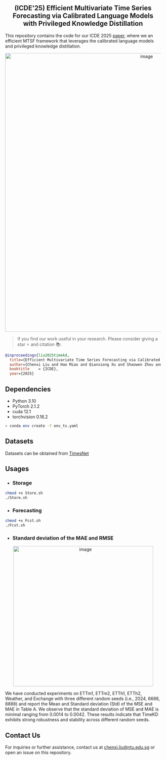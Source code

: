 <div align="center">
  <h2><b> (ICDE'25) Efficient Multivariate Time Series Forecasting via Calibrated Language Models with Privileged Knowledge Distillation </b></h2>
</div>

This repository contains the code for our ICDE 2025 [paper](https://www.arxiv.org/abs/2505.02138), where we an efficient MTSF framework that leverages the calibrated language models and privileged knowledge distillation.

<p align="center">
  <img width="900" alt="image" src="https://github.com/user-attachments/assets/c3ffa90c-604a-4ebf-bb90-cca573264c91" />
</p>

> If you find our work useful in your research. Please consider giving a star ⭐ and citation 📚:

```bibtex
@inproceedings{liu2025timekd,
  title={Efficient Multivariate Time Series Forecasting via Calibrated Language Models with Privileged Knowledge Distillation},
  author={Chenxi Liu and Hao Miao and Qianxiong Xu and Shaowen Zhou and Cheng Long and Yan Zhao and Ziyue Li and Rui Zhao},
  booktitle    = {ICDE},
  year={2025}
```

## Dependencies

* Python 3.10
* PyTorch 2.1.2
* cuda 12.1
* torchvision 0.16.2

```bash
> conda env create -f env_ts.yaml
```

## Datasets
Datasets can be obtained from [TimesNet](https://drive.google.com/drive/folders/13Cg1KYOlzM5C7K8gK8NfC-F3EYxkM3D2)

## Usages
* ### Storage 

```bash
chmod +x Store.sh
./Store.sh
```

* ### Forecasting
   
```bash
chmod +x Fcst.sh
./Fcst.sh
```

* ### Standard deviation of the MAE and RMSE
<p align="center">
  <img width="453" alt="image" src="https://github.com/user-attachments/assets/dd1110ab-3996-4a47-a727-7f33dbac2fd1" />
</p>

We have conducted experiments on ETTm1, ETTm2, ETTh1, ETTh2, Weather, and Exchange with three different random seeds (i.e., 2024, 6666, 8888) and report the Mean and Standard deviation (Std) of the MSE and MAE in Table A.
We observe that the standard deviation of MSE and MAE is minimal ranging from 0.0014 to 0.0042. These results indicate that TimeKD exhibits strong robustness and stability across different random seeds.

## Contact Us
For inquiries or further assistance, contact us at [chenxi.liu@ntu.edu.sg](mailto:chenxi.liu@ntu.edu.sg) or open an issue on this repository.
